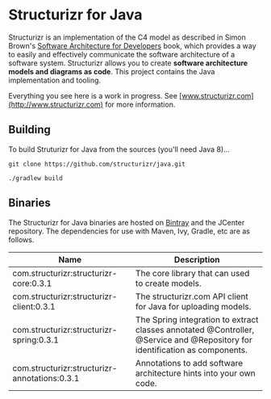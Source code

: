 # Structurizr for Java

Structurizr is an implementation of the C4 model as described in Simon Brown's
[Software Architecture for Developers](https://leanpub.com/software-architecture-for-developers) book, which provides a way to easily and effectively communicate the software architecture of a software system. Structurizr allows you to create __software architecture models and diagrams as code__. This project contains the Java implementation and tooling.

Everything you see here is a work in progress. See [www.structurizr.com](http://www.structurizr.com) for more information.

## Building

To build Struturizr for Java from the sources (you'll need Java 8)...

```
git clone https://github.com/structurizr/java.git

./gradlew build
```

## Binaries
The Structurizr for Java binaries are hosted on [Bintray](https://bintray.com/structurizr/maven/structurizr-java) and the JCenter repository.
The dependencies for use with Maven, Ivy, Gradle, etc are as follows.

Name                                          | Description
-------------------------------------------   | ---------------------------------------------------------------------------------------------------------------------------
com.structurizr:structurizr-core:0.3.1        | The core library that can used to create models.</td>
com.structurizr:structurizr-client:0.3.1      | The structurizr.com API client for Java for uploading models.
com.structurizr:structurizr-spring:0.3.1      | The Spring integration to extract classes annotated @Controller, @Service and @Repository for identification as components.
com.structurizr:structurizr-annotations:0.3.1 | Annotations to add software architecture hints into your own code.
